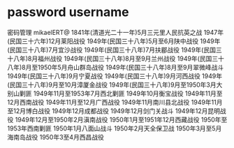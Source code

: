 # password username 
密码管理    mikaelERT@
1841年(清道光二十一年)5月三元里人民抗英之战
1947年(民国三十六年)12月莱阳战役
1949年(民国三十八年)5月至6月陕中战役
1949年(民国三十八年)7月宜沙战役
1949年(民国三十八年)7月扶郿战役
1949年(民国三十八年)8月福州战役
1949年(民国三十八年)8月至9月兰州战役
1949年(民国三十八年)8月至1950年5月舟山群岛战役
1949年(民国三十八年)8月至9月翠微峰战斗
1949年(民国三十八年)9月宁夏战役
1949年(民国三十八年)9月河西战役
1949年(民国三十八年)9月至10月漳厦金战役
1949年(民国三十八年)9月至1950年3月大别山剿匪
1949年11月至1953年7月西北剿匪
1949年10月衡宝战役
1949年11月至12月西南战役
1949年11月至12月广西战役
1949年11月南川县北战役
1949年11月至12月博白战役
1949年12月成都战役
1949年12月剑门关战斗
1949年12月昆明战役
1949年12月至1950年2月滇南战役
1950年1月至1951年12月西藏战役
1950年至1953年西南剿匪
1950年1月八面山战斗
1950年2月天全保卫战
1950年3月至5月海南岛战役
1950年3至4月西昌战役
